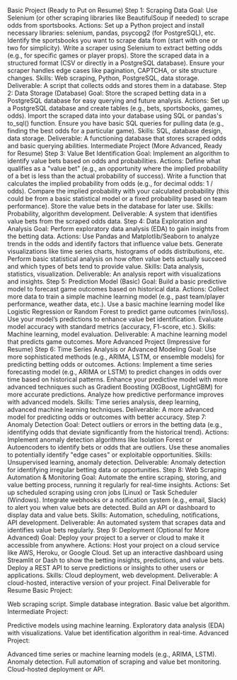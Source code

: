 Basic Project (Ready to Put on Resume)
Step 1: Scraping Data
Goal: Use Selenium (or other scraping libraries like BeautifulSoup if needed) to scrape odds from sportsbooks.
Actions:
Set up a Python project and install necessary libraries: selenium, pandas, psycopg2 (for PostgreSQL), etc.
Identify the sportsbooks you want to scrape data from (start with one or two for simplicity).
Write a scraper using Selenium to extract betting odds (e.g., for specific games or player props).
Store the scraped data in a structured format (CSV or directly in a PostgreSQL database).
Ensure your scraper handles edge cases like pagination, CAPTCHA, or site structure changes.
Skills: Web scraping, Python, PostgreSQL, data storage.
Deliverable: A script that collects odds and stores them in a database.
Step 2: Data Storage (Database)
Goal: Store the scraped betting data in a PostgreSQL database for easy querying and future analysis.
Actions:
Set up a PostgreSQL database and create tables (e.g., bets, sportsbooks, games, odds).
Import the scraped data into your database using SQL or pandas's to_sql() function.
Ensure you have basic SQL queries for pulling data (e.g., finding the best odds for a particular game).
Skills: SQL, database design, data storage.
Deliverable: A functioning database that stores scraped odds and basic querying abilities.
Intermediate Project (More Advanced, Ready for Resume)
Step 3: Value Bet Identification
Goal: Implement an algorithm to identify value bets based on odds and probabilities.
Actions:
Define what qualifies as a "value bet" (e.g., an opportunity where the implied probability of a bet is less than the actual probability of success).
Write a function that calculates the implied probability from odds (e.g., for decimal odds: 1 / odds).
Compare the implied probability with your calculated probability (this could be from a basic statistical model or a fixed probability based on team performance).
Store the value bets in the database for later use.
Skills: Probability, algorithm development.
Deliverable: A system that identifies value bets from the scraped odds data.
Step 4: Data Exploration and Analysis
Goal: Perform exploratory data analysis (EDA) to gain insights from the betting data.
Actions:
Use Pandas and Matplotlib/Seaborn to analyze trends in the odds and identify factors that influence value bets.
Generate visualizations like time series charts, histograms of odds distributions, etc.
Perform basic statistical analysis on how often value bets actually succeed and which types of bets tend to provide value.
Skills: Data analysis, statistics, visualization.
Deliverable: An analysis report with visualizations and insights.
Step 5: Prediction Model (Basic)
Goal: Build a basic predictive model to forecast game outcomes based on historical data.
Actions:
Collect more data to train a simple machine learning model (e.g., past team/player performance, weather data, etc.).
Use a basic machine learning model like Logistic Regression or Random Forest to predict game outcomes (win/loss).
Use your model’s predictions to enhance value bet identification.
Evaluate model accuracy with standard metrics (accuracy, F1-score, etc.).
Skills: Machine learning, model evaluation.
Deliverable: A machine learning model that predicts game outcomes.
More Advanced Project (Impressive for Resume)
Step 6: Time Series Analysis or Advanced Modeling
Goal: Use more sophisticated methods (e.g., ARIMA, LSTM, or ensemble models) for predicting betting odds or outcomes.
Actions:
Implement a time series forecasting model (e.g., ARIMA or LSTM) to predict changes in odds over time based on historical patterns.
Enhance your predictive model with more advanced techniques such as Gradient Boosting (XGBoost, LightGBM) for more accurate predictions.
Analyze how predictive performance improves with advanced models.
Skills: Time series analysis, deep learning, advanced machine learning techniques.
Deliverable: A more advanced model for predicting odds or outcomes with better accuracy.
Step 7: Anomaly Detection
Goal: Detect outliers or errors in the betting data (e.g., identifying odds that deviate significantly from the historical trend).
Actions:
Implement anomaly detection algorithms like Isolation Forest or Autoencoders to identify bets or odds that are outliers.
Use these anomalies to potentially identify "edge cases" or exploitable opportunities.
Skills: Unsupervised learning, anomaly detection.
Deliverable: Anomaly detection for identifying irregular betting data or opportunities.
Step 8: Web Scraping Automation & Monitoring
Goal: Automate the entire scraping, storing, and value betting process, running it regularly for real-time insights.
Actions:
Set up scheduled scraping using cron jobs (Linux) or Task Scheduler (Windows).
Integrate webhooks or a notification system (e.g., email, Slack) to alert you when value bets are detected.
Build an API or dashboard to display data and value bets.
Skills: Automation, scheduling, notifications, API development.
Deliverable: An automated system that scrapes data and identifies value bets regularly.
Step 9: Deployment (Optional for More Advanced)
Goal: Deploy your project to a server or cloud to make it accessible from anywhere.
Actions:
Host your project on a cloud service like AWS, Heroku, or Google Cloud.
Set up an interactive dashboard using Streamlit or Dash to show the betting insights, predictions, and value bets.
Deploy a REST API to serve predictions or insights to other users or applications.
Skills: Cloud deployment, web development.
Deliverable: A cloud-hosted, interactive version of your project.
Final Deliverable for Resume
Basic Project:

Web scraping script.
Simple database integration.
Basic value bet algorithm.
Intermediate Project:

Predictive models using machine learning.
Exploratory data analysis (EDA) with visualizations.
Value bet identification algorithm in real-time.
Advanced Project:

Advanced time series or machine learning models (e.g., ARIMA, LSTM).
Anomaly detection.
Full automation of scraping and value bet monitoring.
Cloud-hosted deployment or API.